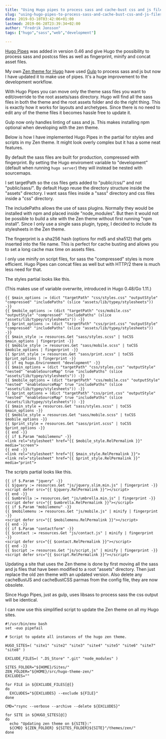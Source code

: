 ```yaml
---
title: "Using Hugo pipes to process sass and cache-bust css and js files"
slug: "using-hugo-pipes-to-process-sass-and-cache-bust-css-and-js-files"
date: 2019-03-10T03:42:06+01:00
lastmod: 2019-06-28T23:39:34+02:00
author: "Fredrik Jonsson"
tags: ["hugo","sass","web","development"]

---
```


[Hugo Pipes](https://gohugo.io/hugo-pipes/introduction/) was added in version 0.46 and give Hugo the possibility to process sass and postcss files as well as fingerprint, minify and concat asset files.

My own [Zen theme for Hugo](https://github.com/frjo/hugo-theme-zen) have used [Gulp](https://gulpjs.com/) to process sass and js but now I have updated it to make use of pipes. It's a huge improvement to the development workflow.

With Hugo Pipes you can move only the theme sass files you want to edit/override to the root assets/sass directory. Hugo will find all the sass files in both the theme and the root assets folder and do the right thing. This is exactly how it works for layouts and archetypes. Since there is no need to edit any of the theme files it becomes hassle free to update it.

Gulp now only handles linting of sass and js. This makes installing npm optional when developing with the zen theme.

Below is how I have implemented Hugo Pipes in the partial for styles and scripts in my Zen theme. It might look overly complex but it has a some neat features.

By default the sass files are built for production, compressed with fingerprint. By setting the Hugo enviroment variable to "development" (default when running `hugo server`) they will instead be nested with sourcemaps.

I set targetPath so the css files gets added to "public/css/" and not "public/sass/". By default Hugo reuse the directory structure inside the "assets" directory. I want sass files inside a "sass" directory and css files inside a "css" directory.

The includePaths allows the use of sass plugins. Normally they would be installed with npm and placed inside "node_modules". But then it would not be possible to build a site with the Zen theme without first running "npm install". Since I only use a single sass plugin, typey, I decided to include its stylesheets in the Zen theme.

The fingerprint is a sha256 hash (options for md5 and sha512) that gets inserted into the file name. This is perfect for cache busting and allows you to set a long cache max time on assets files.

I only use minify on script files, for sass the "compressed" styles is more efficient. Hugo Pipes can concat files as well but with HTTP/2 there is much less need for that.

The styles partial looks like this.

(This makes use of variable overwrite, introduced in Hugo 0.48/Go 1.11.)

~~~~
{{ $main_options := (dict "targetPath" "css/styles.css" "outputStyle" "compressed" "includePaths" (slice "assets/lib/typey/stylesheets")) -}}
{{ $mobile_options := (dict "targetPath" "css/mobile.css" "outputStyle" "compressed" "includePaths" (slice "assets/lib/typey/stylesheets")) -}}
{{ $print_options := (dict "targetPath" "css/print.css" "outputStyle" "compressed" "includePaths" (slice "assets/lib/typey/stylesheets")) -}}
{{ $main_style := resources.Get "sass/styles.scss" | toCSS $main_options | fingerprint -}}
{{ $mobile_style := resources.Get "sass/mobile.scss" | toCSS $mobile_options | fingerprint -}}
{{ $print_style := resources.Get "sass/print.scss" | toCSS $print_options | fingerprint -}}
{{ if eq hugo.Environment "development" -}}
{{ $main_options = (dict "targetPath" "css/styles.css" "outputStyle" "nested" "enableSourceMap" true "includePaths" (slice "assets/lib/typey/stylesheets")) -}}
{{ $mobile_options = (dict "targetPath" "css/mobile.css" "outputStyle" "nested" "enableSourceMap" true "includePaths" (slice "assets/lib/typey/stylesheets")) -}}
{{ $print_options = (dict "targetPath" "css/print.css" "outputStyle" "nested" "enableSourceMap" true "includePaths" (slice "assets/lib/typey/stylesheets")) -}}
{{ $main_style = resources.Get "sass/styles.scss" | toCSS $main_options -}}
{{ $mobile_style = resources.Get "sass/mobile.scss" | toCSS $mobile_options -}}
{{ $print_style = resources.Get "sass/print.scss" | toCSS $print_options -}}
{{ end -}}
{{ if $.Param "mobilemenu" -}}
<link rel="stylesheet" href="{{ $mobile_style.RelPermalink }}" media="screen">
{{ end -}}
<link rel="stylesheet" href="{{ $main_style.RelPermalink }}">
<link rel="stylesheet" href="{{ $print_style.RelPermalink }}" media="print">
~~~~

The scripts partial looks like this.

~~~~
{{ if $.Param "jquery" -}}
{{ $jquery := resources.Get "js/jquery.slim.min.js" | fingerprint -}}
<script defer src="{{ $jquery.RelPermalink }}"></script>
{{ end -}}
{{ $umbrella := resources.Get "js/umbrella.min.js" | fingerprint -}}
<script defer src="{{ $umbrella.RelPermalink }}"></script>
{{ if $.Param "mobilemenu" -}}
{{ $mobilemenu := resources.Get "js/mobile.js" | minify | fingerprint -}}
<script defer src="{{ $mobilemenu.RelPermalink }}"></script>
{{ end -}}
{{ if $.Param "contactform" -}}
{{ $contact := resources.Get "js/contact.js" | minify | fingerprint -}}
<script defer src="{{ $contact.RelPermalink }}"></script>
{{ end -}}
{{ $script := resources.Get "js/script.js" | minify | fingerprint -}}
<script defer src="{{ $script.RelPermalink }}"></script>
~~~~

Updating a site that uses the Zen theme is done by first moving all the sass and js files that have been modified to a root "assets" directory. Then just replace the old zen theme with an updated version. Also delete any cacheBustJS and cacheBustCSS parmas from the config file, they are now obsolete.

Since Hugo Pipes, just as gulp, uses libsass to process sass the css output will be identical.

I can now use this simplified script to update the Zen theme on all my Hugo sites.

~~~~
#!/usr/bin/env bash
set -euo pipefail

# Script to update all instances of the hugo zen theme.

HUGO_SITES=( "site1" "site2" "site3" "site4" "site5" "site6" "site7" "site8" )

EXCLUDE_FILES=( ".DS_Store" ".git" "node_modules" )

SITES_FOLDER="${HOME}/Sites/"
ZEN_FOLDER="${HOME}/src/hugo-theme-zen/"
EXCLUDES=""

for FILE in ${EXCLUDE_FILES[@]}
do
  EXCLUDES="${EXCLUDES} --exclude ${FILE}"
done

CMD="rsync --verbose --archive --delete ${EXCLUDES}"

for SITE in ${HUGO_SITES[@]}
do
  echo "Updating zen theme on ${SITE}:"
  ${CMD} ${ZEN_FOLDER} ${SITES_FOLDER}${SITE}"/themes/zen/"
done
~~~~

